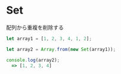 # Set
  
配列から重複を削除する
  
```js
let array1 = [1, 2, 3, 4, 1, 2];

let array2 = Array.from(new Set(array1));

console.log(array2);
  => [1, 2, 3, 4]
```
